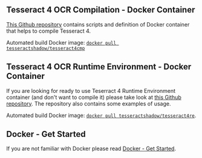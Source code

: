 ## Tesseract 4 OCR Compilation - Docker Container
[This Github repository](https://github.com/tesseract-shadow/tesseract-ocr-compilation) contains scripts and definition of Docker container that helps to compile Tesseract 4. 

Automated build Docker image: [`docker pull tesseractshadow/tesseract4cmp`](https://hub.docker.com/r/tesseractshadow/tesseract4cmp/)

## Tesseract 4 OCR Runtime Environment - Docker Container
If you are looking for ready to use Teserract 4 Runtime Environment container (and don't want to compile it) please take look at [this Github repository](https://github.com/tesseract-shadow/tesseract-ocr-re). The repository also contains some examples of usage.

Automated build Docker image: [`docker pull tesseractshadow/tesseract4re`](https://hub.docker.com/r/tesseractshadow/tesseract4re/).

## Docker - Get Started
If you are not familiar with Docker please read [Docker - Get Started](https://docs.docker.com/get-started/).
